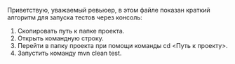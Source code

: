 Приветствую, уважаемый ревьюер, в этом файле показан краткий алгоритм для запуска тестов через консоль:

1. Скопировать путь к папке проекта.
2. Открыть командную строку.
3. Перейти в папку проекта при помощи команды cd <Путь к проекту>.
4. Запустить команду mvn clean test.